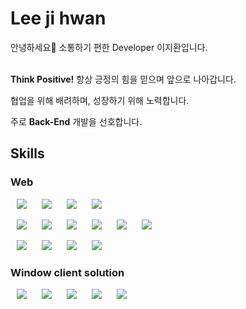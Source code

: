 # Lee ji hwan

안녕하세요👋 소통하기 편한 Developer 이지환입니다.
<br><br>

**Think Positive!** 항상 긍정의 힘을 믿으며 앞으로 나아갑니다.

협업을 위해 배려하며, 성장하기 위해 노력합니다.

주로 **Back-End** 개발을 선호합니다.

## Skills

### Web
        
<img src="http://img.shields.io/badge/-HTML5-E34F26?style=for-the-badge&logo=HTML5&logoColor=white"
style="height : auto; margin-left : 10px; margin-right : 10px;"/>
<img src="http://img.shields.io/badge/-CSS3-1572B6?style=for-the-badge&logo=CSS3&logoColor=white"
style="height : auto; margin-left : 10px; margin-right : 10px;"/>
<img src="http://img.shields.io/badge/-JAVASCRIPT-F7DF1E?style=for-the-badge&logo=JAVASCRIPT&logoColor=white"
style="height : auto; margin-left : 10px; margin-right : 10px; color : white"/>
<img src="http://img.shields.io/badge/-Vuejs-4FC08D?style=for-the-badge&logo=appveyor&logo=VUEJS&logoColor=white"
style="height : auto; margin-left : 10px; margin-right : 10px;"/>

<img src="http://img.shields.io/badge/-Java-007396?style=for-the-badge&logo=JAVA&logoColor=white"
style="height : auto; margin-left : 10px; margin-right : 10px;"/>
<img src="http://img.shields.io/badge/-SpringBoot-6DB33F?style=for-the-badge&logo=SPRINGBOOT&logoColor=white"
style="height : auto; margin-left : 10px; margin-right : 10px;"/>
<img src="http://img.shields.io/badge/-Gradle-02303A?style=for-the-badge&logo=Gradle&logoColor=white"
style="height : auto; margin-left : 10px; margin-right : 10px;"/>
<img src="http://img.shields.io/badge/-MySQL-4479A1?style=for-the-badge&logo=MySQL&logoColor=white"
style="height : auto; margin-left : 10px; margin-right : 10px;"/>
<img src="http://img.shields.io/badge/-AWS-232F3E?style=for-the-badge&logo=Amazon AWS&logoColor=white"
style="height : auto; margin-left : 10px; margin-right : 10px;"/>
<img src="http://img.shields.io/badge/-DOCKER-2496ED?style=for-the-badge&logo=Docker&logoColor=white"
style="height : auto; margin-left : 10px; margin-right : 10px;"/>

<img src="http://img.shields.io/badge/-ECLIPSE-2C2255?style=for-the-badge&logo=Eclipse IDE&logoColor=white"
style="height : auto; margin-left : 10px; margin-right : 10px;"/>
<img src="http://img.shields.io/badge/-VSCODE-007ACC?style=for-the-badge&logo=Visual Studio Code&logoColor=white"
style="height : auto; margin-left : 10px; margin-right : 10px;"/>
<img src="http://img.shields.io/badge/-GITLAB-FCA121?style=for-the-badge&logo=GitLab&logoColor=white"
style="height : auto; margin-left : 10px; margin-right : 10px;"/>
<img src="http://img.shields.io/badge/-JIRA-0052CC?style=for-the-badge&logo=Jira&logoColor=white"
style="height : auto; margin-left : 10px; margin-right : 10px;"/>

### Window client solution
<img src="http://img.shields.io/badge/-MFC-4479A1?style=for-the-badge&"
style="height : auto; margin-left : 10px; margin-right : 10px;"/>
<img src="http://img.shields.io/badge/-C-A8B9CC?style=for-the-badge&logo=C&logoColor=white"
style="height : auto; margin-left : 10px; margin-right : 10px;"/>
<img src="http://img.shields.io/badge/-C++-00599C?style=for-the-badge&logo=C++&logoColor=white"
style="height : auto; margin-left : 10px; margin-right : 10px;"/>
<img src="http://img.shields.io/badge/-SEED 128/256-6DB33F?style=for-the-badge"
style="height : auto; margin-left : 10px; margin-right : 10px;"/>
<img src="http://img.shields.io/badge/-Visual Studio-5C2D91?style=for-the-badge&logo=Visual Studio&logoColor=white"
style="height : auto; margin-left : 10px; margin-right : 10px;"/>
